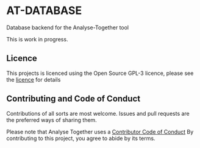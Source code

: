 # AT-DATABASE

Database backend for the Analyse-Together tool

This is work in progress. 


## Licence

This projects is licenced using the Open Source GPL-3 licence, please
see the [licence](LICENCE.md) for details


## Contributing and Code of Conduct

Contributions of all sorts are most welcome. Issues and pull requests
are the preferred ways of sharing them.

Please note that Analyse Together uses a [Contributor Code of Conduct](CODE_OF_CONDUCT.md) 
By contributing to this project, you agree to abide by its terms.




